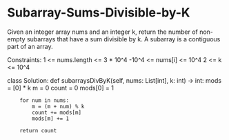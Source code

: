 # Subarray-Sums-Divisible-by-K

Given an integer array nums and an integer k, return the number of non-empty subarrays that have a sum divisible by k.
A subarray is a contiguous part of an array.

Constraints:
1 <= nums.length <= 3 * 10^4
-10^4 <= nums[i] <= 10^4
2 <= k <= 10^4

class Solution:
    def subarraysDivByK(self, nums: List[int], k: int) -> int:
        mods  = [0] * k
        m     = 0
        count = 0
        mods[0] = 1

        for num in nums:
            m = (m + num) % k 
            count += mods[m]
            mods[m] += 1

        return count
